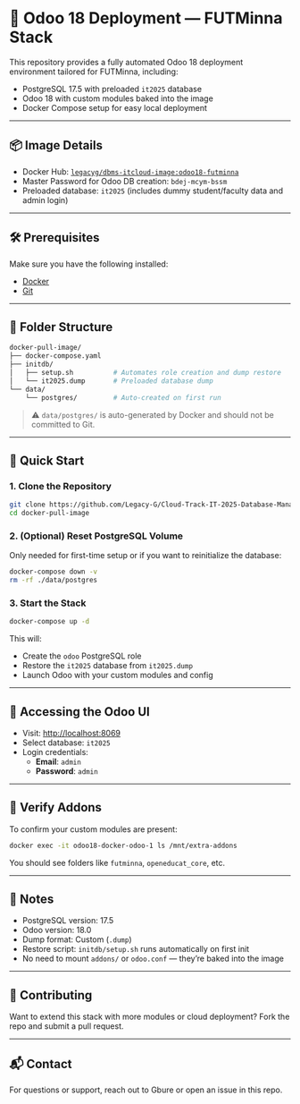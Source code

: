 # 🚀 Odoo 18 Deployment — FUTMinna Stack

This repository provides a fully automated Odoo 18 deployment environment tailored for FUTMinna, including:

- PostgreSQL 17.5 with preloaded `it2025` database
- Odoo 18 with custom modules baked into the image
- Docker Compose setup for easy local deployment

---

## 📦 Image Details

- Docker Hub: [`legacyg/dbms-itcloud-image:odoo18-futminna`](https://hub.docker.com/r/legacyg/dbms-itcloud-image)
- Master Password for Odoo DB creation: `bdej-mcym-bssm`
- Preloaded database: `it2025` (includes dummy student/faculty data and admin login)

---

## 🛠️ Prerequisites

Make sure you have the following installed:

- [Docker](https://docs.docker.com/get-docker/)
- [Git](https://git-scm.com/downloads)

---

## 📂 Folder Structure

```bash
docker-pull-image/
├── docker-compose.yaml
├── initdb/
│   ├── setup.sh          # Automates role creation and dump restore
│   └── it2025.dump       # Preloaded database dump
└── data/
    └── postgres/         # Auto-created on first run
```

> ⚠️ `data/postgres/` is auto-generated by Docker and should not be committed to Git.

---

## 🚀 Quick Start

### 1. Clone the Repository

```bash
git clone https://github.com/Legacy-G/Cloud-Track-IT-2025-Database-Management-System.git
cd docker-pull-image
```

### 2. (Optional) Reset PostgreSQL Volume

Only needed for first-time setup or if you want to reinitialize the database:

```bash
docker-compose down -v
rm -rf ./data/postgres
```

### 3. Start the Stack

```bash
docker-compose up -d
```

This will:
- Create the `odoo` PostgreSQL role
- Restore the `it2025` database from `it2025.dump`
- Launch Odoo with your custom modules and config

---

## 🔐 Accessing the Odoo UI

- Visit: [http://localhost:8069](http://localhost:8069)
- Select database: `it2025`
- Login credentials:
  - **Email**: `admin`
  - **Password**: `admin`

---

## 🧪 Verify Addons

To confirm your custom modules are present:

```bash
docker exec -it odoo18-docker-odoo-1 ls /mnt/extra-addons
```

You should see folders like `futminna`, `openeducat_core`, etc.

---

## 📄 Notes

- PostgreSQL version: 17.5
- Odoo version: 18.0
- Dump format: Custom (`.dump`)
- Restore script: `initdb/setup.sh` runs automatically on first init
- No need to mount `addons/` or `odoo.conf` — they’re baked into the image

---

## 🤝 Contributing

Want to extend this stack with more modules or cloud deployment? Fork the repo and submit a pull request.

---

## 📬 Contact

For questions or support, reach out to Gbure or open an issue in this repo.
